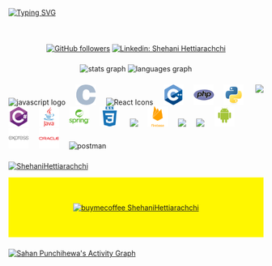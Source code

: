 <a href="https://git.io/typing-svg"><img src="https://readme-typing-svg.demolab.com?font=Rubik+Maze&size=29&duration=5004&pause=1000&color=F7EC00&width=448&lines=HI+...;I'M+SHEHANI+HETTIARACHCHI" alt="Typing SVG" /></a>

###

<div id="header" align="center"> <be> <br>
  
  [![GitHub followers](https://img.shields.io/github/followers/shehanihettiarachchi?label=Follow&style=social)](https://github.com/shehanihettiarachchi)
  [![Linkedin: Shehani Hettiarachchi](https://img.shields.io/badge/-Shehani_Hettiarachchi-blue?style=flat-square&logo=Linkedin&logoColor=white&link=https://www.linkedin.com/in/shehani-sanchala-hettiarachchi/)](https://www.linkedin.com/in/shehani-sanchala-hettiarachchi/)

</div>

###

<div align="center">
  <img src="https://github-readme-stats.vercel.app/api?username=ShehaniHettiarachchi&hide_title=false&hide_rank=false&show_icons=true&include_all_commits=true&count_private=true&disable_animations=false&theme=dracula&locale=en&hide_border=false" height="150" alt="stats graph"  />
  <img src="https://github-readme-stats.vercel.app/api/top-langs?username=ShehaniHettiarachchi&locale=en&hide_title=false&layout=compact&card_width=320&langs_count=5&theme=dracula&hide_border=false" height="150" alt="languages graph"  />
</div>

###

<img align="right" height="150" src="https://i.giphy.com/media/v1.Y2lkPTc5MGI3NjExODJmb2V3b3hjbjRnc2pwcHl6b3Axb200ampqNWo0b21saWJwcWg5eiZlcD12MV9pbnRlcm5hbF9naWZfYnlfaWQmY3Q9Zw/26tn33aiTi1jkl6H6/giphy.gif"  />

###

<div align="left">
  <img src="https://cdn.jsdelivr.net/gh/devicons/devicon/icons/javascript/javascript-original.svg" width="40" alt="javascript logo"  />
  <img width="12" />
  <img src="https://raw.githubusercontent.com/devicons/devicon/master/icons/c/c-original.svg" alt="c" width="40" height="40"/>
  <img width="12" />
  <img src="https://raw.githubusercontent.com/react-icons/react-icons/master/react-icons.svg" width="40" alt="React Icons"/>
  <img width="12" />
  <img src="https://raw.githubusercontent.com/devicons/devicon/master/icons/cplusplus/cplusplus-original.svg" alt="cplusplus" width="40" height="40"/>
  <img width="12" />
  <img src="https://raw.githubusercontent.com/devicons/devicon/master/icons/php/php-original.svg" alt="php" width="40" height="40"/>
  <img width="12" />
  <img src="https://raw.githubusercontent.com/devicons/devicon/master/icons/python/python-original.svg" alt="python" width="40" height="40"/>
  <img width="12" />
  <img src="https://raw.githubusercontent.com/devicons/devicon/master/icons/csharp/csharp-original.svg" alt="csharp" width="40" height="40"/>
  <img width="12" />
  <img src="https://github.com/devicons/devicon/blob/master/icons/java/java-original-wordmark.svg" title="Java" alt="Java" width="40" height="40"/>
  <img width="12" />
  <img src="https://github.com/devicons/devicon/blob/master/icons/spring/spring-original-wordmark.svg" title="Spring" alt="Spring" width="40" height="40"/>
  <img width="12" />
  <img src="https://github.com/devicons/devicon/blob/master/icons/css3/css3-plain-wordmark.svg"  title="CSS3" alt="CSS" width="40" height="40"/>
  <img width="12" />
  <img src="https://img.icons8.com/color/48/000000/bootstrap.png"/>
  <img width="12" />
  <img src="https://github.com/devicons/devicon/blob/master/icons/firebase/firebase-plain-wordmark.svg" title="Firebase" alt="Firebase" width="40" height="40"/>
  <img width="12" />
  <img src="https://img.icons8.com/fluent/50/000000/mysql-logo.png"/>
  <img width="12" />
  <img src="https://img.icons8.com/color/48/000000/git.png"/>
  <img width="12" />
  <img src="https://raw.githubusercontent.com/devicons/devicon/master/icons/android/android-original-wordmark.svg" alt="android" width="40" height="40"/>
  <img width="12" />
  <img src="https://raw.githubusercontent.com/devicons/devicon/master/icons/express/express-original-wordmark.svg" alt="express" width="40" height="40"/>
  <img width="12" />
  <img src="https://raw.githubusercontent.com/devicons/devicon/master/icons/oracle/oracle-original.svg" alt="oracle" width="40" height="40"/>
  <img width="12" />
  <img src="https://www.vectorlogo.zone/logos/getpostman/getpostman-icon.svg" alt="postman" width="40" height="40"/>
</div>


###
<p align="left"> <a href="https://github.com/ryo-ma/github-profile-trophy"><img src="https://github-profile-trophy.vercel.app/?username=ShehaniHettiarachchi" alt="ShehaniHettiarachchi" /></a> </p>


<div align="center" style="background-color:#fff700; padding: 50px 0; width: 100%;">
<a href="https://www.buymeacoffee.com/buymecoffee ShehaniHettiarachchi"> <img align="center" src="https://cdn.buymeacoffee.com/buttons/v2/default-yellow.png" height="50" width="210" alt="buymecoffee ShehaniHettiarachchi" /></a>
</div>

###

<a href="https://github-readme-activity-graph.vercel.app/graph?username=ShehaniHettiarachchi&bg_color=000000&color=F70000FF&line=F70000FF&point=F70000FF&area=true&hide_border=true">
  <img alt="Sahan Punchihewa's Activity Graph" src="https://github-readme-activity-graph.vercel.app/graph?username=ShehaniHettiarachchi&bg_color=0D1117&color=F7F51BFF&line=F7F51BFF&point=FFFFFF&hide_border=true" />
</a>

###


